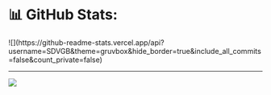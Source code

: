 # 📊 GitHub Stats:
<div>
![](https://github-readme-stats.vercel.app/api?username=SDVGB&theme=gruvbox&hide_border=true&include_all_commits=false&count_private=false)<br/>

---
[![](https://visitcount.itsvg.in/api?id=SDVGB&icon=0&color=0)](https://visitcount.itsvg.in)

</div>

